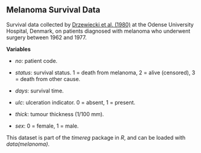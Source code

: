 ## Melanoma Survival Data

Survival data collected by [Drzewiecki et al. (1980)](https://pubmed.ncbi.nlm.nih.gov/7221482/) at the Odense University Hospital, Denmark, on patients diagnosed with melanoma who underwent surgery between 1962 and 1977.

**Variables**

- *no*: patient code.

- *status*: survival status. 
1 = death from melanoma, 2 = alive (censored), 3 = death from other cause.

- *days*: survival time.

- *ulc*: ulceration indicator. 
0 = absent, 1 = present.

- *thick*: tumour thickness (1/100 mm).

- *sex*: 0 = female, 1 = male.

This dataset is part of the *timereg* package in *R*, and can be loaded with *data(melanoma)*.
